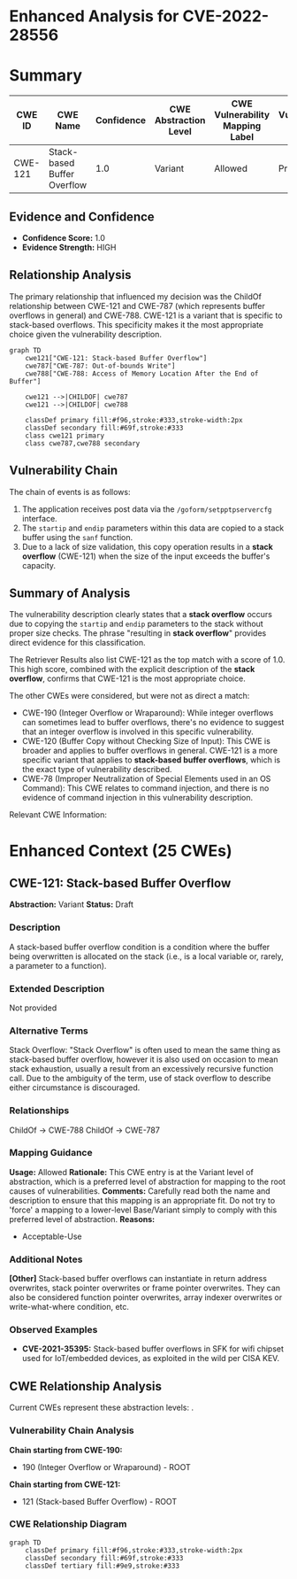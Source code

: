 # Enhanced Analysis for CVE-2022-28556

# Summary
| CWE ID | CWE Name | Confidence | CWE Abstraction Level | CWE Vulnerability Mapping Label | CWE-Vulnerability Mapping Notes |
|---|---|---|---|---|---|
| CWE-121 | Stack-based Buffer Overflow | 1.0 | Variant | Allowed | Primary CWE |

## Evidence and Confidence

*   **Confidence Score:** 1.0
*   **Evidence Strength:** HIGH

## Relationship Analysis
The primary relationship that influenced my decision was the ChildOf relationship between CWE-121 and CWE-787 (which represents buffer overflows in general) and CWE-788. CWE-121 is a variant that is specific to stack-based overflows. This specificity makes it the most appropriate choice given the vulnerability description.

```mermaid
graph TD
    cwe121["CWE-121: Stack-based Buffer Overflow"]
    cwe787["CWE-787: Out-of-bounds Write"]
    cwe788["CWE-788: Access of Memory Location After the End of Buffer"]
    
    cwe121 -->|CHILDOF| cwe787
    cwe121 -->|CHILDOF| cwe788
    
    classDef primary fill:#f96,stroke:#333,stroke-width:2px
    classDef secondary fill:#69f,stroke:#333
    class cwe121 primary
    class cwe787,cwe788 secondary
```

## Vulnerability Chain
The chain of events is as follows:
1.  The application receives post data via the `/goform/setpptpservercfg` interface.
2.  The `startip` and `endip` parameters within this data are copied to a stack buffer using the `sanf` function.
3.  Due to a lack of size validation, this copy operation results in a **stack overflow** (CWE-121) when the size of the input exceeds the buffer's capacity.

## Summary of Analysis
The vulnerability description clearly states that a **stack overflow** occurs due to copying the `startip` and `endip` parameters to the stack without proper size checks. The phrase "resulting in **stack overflow**" provides direct evidence for this classification.

The Retriever Results also list CWE-121 as the top match with a score of 1.0. This high score, combined with the explicit description of the **stack overflow**, confirms that CWE-121 is the most appropriate choice.

The other CWEs were considered, but were not as direct a match:
*   CWE-190 (Integer Overflow or Wraparound): While integer overflows can sometimes lead to buffer overflows, there's no evidence to suggest that an integer overflow is involved in this specific vulnerability.
*   CWE-120 (Buffer Copy without Checking Size of Input): This CWE is broader and applies to buffer overflows in general. CWE-121 is a more specific variant that applies to **stack-based buffer overflows**, which is the exact type of vulnerability described.
*   CWE-78 (Improper Neutralization of Special Elements used in an OS Command): This CWE relates to command injection, and there is no evidence of command injection in this vulnerability description.

Relevant CWE Information:

# Enhanced Context (25 CWEs)

## CWE-121: Stack-based Buffer Overflow
**Abstraction:** Variant
**Status:** Draft

### Description
A stack-based buffer overflow condition is a condition where the buffer being overwritten is allocated on the stack (i.e., is a local variable or, rarely, a parameter to a function).

### Extended Description
Not provided

### Alternative Terms
Stack Overflow: "Stack Overflow" is often used to mean the same thing as stack-based buffer overflow, however it is also used on occasion to mean stack exhaustion, usually a result from an excessively recursive function call. Due to the ambiguity of the term, use of stack overflow to describe either circumstance is discouraged.

### Relationships
ChildOf -> CWE-788
ChildOf -> CWE-787

### Mapping Guidance
**Usage:** Allowed
**Rationale:** This CWE entry is at the Variant level of abstraction, which is a preferred level of abstraction for mapping to the root causes of vulnerabilities.
**Comments:** Carefully read both the name and description to ensure that this mapping is an appropriate fit. Do not try to 'force' a mapping to a lower-level Base/Variant simply to comply with this preferred level of abstraction.
**Reasons:**
- Acceptable-Use

### Additional Notes
**[Other]** Stack-based buffer overflows can instantiate in return address overwrites, stack pointer overwrites or frame pointer overwrites. They can also be considered function pointer overwrites, array indexer overwrites or write-what-where condition, etc.

### Observed Examples
- **CVE-2021-35395:** Stack-based buffer overflows in SFK for wifi chipset used for IoT/embedded devices, as exploited in the wild per CISA KEV.


## CWE Relationship Analysis

Current CWEs represent these abstraction levels: .


### Vulnerability Chain Analysis

**Chain starting from CWE-190:**
- 190 (Integer Overflow or Wraparound) - ROOT


**Chain starting from CWE-121:**
- 121 (Stack-based Buffer Overflow) - ROOT



### CWE Relationship Diagram

```mermaid
graph TD
    classDef primary fill:#f96,stroke:#333,stroke-width:2px
    classDef secondary fill:#69f,stroke:#333
    classDef tertiary fill:#9e9,stroke:#333
```